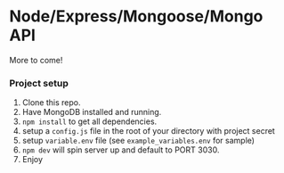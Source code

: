 # Node/Express/Mongoose/Mongo API

More to come!

### Project setup
1. Clone this repo.
2. Have MongoDB installed and running.
3. `npm install` to get all dependencies.
4. setup a `config.js` file in the root of your directory with project secret
5. setup `variable.env` file (see `example_variables.env` for sample)
6. `npm dev` will spin server up and default to PORT 3030.
7. Enjoy


